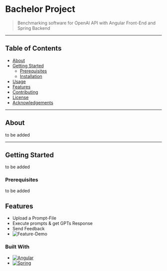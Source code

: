 # Bachelor Project

> Benchmarking software for OpenAI API with Angular Front-End and Spring Backend

---

## Table of Contents

- [About](#about)
- [Getting Started](#getting-started)
  - [Prerequisites](#prerequisites)
  - [Installation](#installation)
- [Usage](#usage)
- [Features](#features)
- [Contributing](#contributing)
- [License](#license)
- [Acknowledgements](#acknowledgements)

---

## About

to be added

---

## Getting Started

to be added

### Prerequisites

to be added

## Features
* Upload a Prompt-File
* Execute prompts & get GPTs Response
* Send Feedback
* ![Feature-Demo][demo]

### Built With

* [![Angular][Angular.io]][Angular-url]
* [![Spring][Spring.io]][Spring-url]

<!-- MARKDOWN LINKS & IMAGES -->
<!-- https://www.markdownguide.org/basic-syntax/#reference-style-links -->
[Angular.io]: https://img.shields.io/badge/Angular-DD0031?style=for-the-badge&logo=angular&logoColor=white
[Angular-url]: https://angular.io/
[Spring.io]: https://img.shields.io/badge/spring-%236DB33F.svg?style=for-the-badge&logo=spring&logoColor=white
[Spring-url]: https://spring.io/
[demo]: https://github.com/VercimakDev/ba-application/blob/main/img_for_readme/ba_project_features.gif
